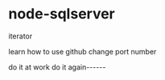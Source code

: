# node-sqlserver
iterator



learn how to use github
change port number


do it at work
do it again------

